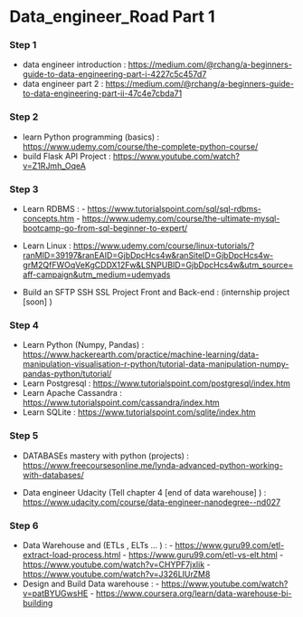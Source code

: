 # Data_engineer_Road Part 1

### Step 1 

* data engineer introduction : https://medium.com/@rchang/a-beginners-guide-to-data-engineering-part-i-4227c5c457d7
* data engineer part 2 : https://medium.com/@rchang/a-beginners-guide-to-data-engineering-part-ii-47c4e7cbda71

### Step 2 

* learn Python programming (basics) : https://www.udemy.com/course/the-complete-python-course/
* build Flask API Project : https://www.youtube.com/watch?v=Z1RJmh_OqeA

### Step 3

* Learn RDBMS : - https://www.tutorialspoint.com/sql/sql-rdbms-concepts.htm
                - https://www.udemy.com/course/the-ultimate-mysql-bootcamp-go-from-sql-beginner-to-expert/
* Learn Linux : https://www.udemy.com/course/linux-tutorials/?ranMID=39197&ranEAID=GjbDpcHcs4w&ranSiteID=GjbDpcHcs4w-grM2QfFWOqVeKgCDDX12Fw&LSNPUBID=GjbDpcHcs4w&utm_source=aff-campaign&utm_medium=udemyads

* Build an SFTP SSH SSL Project Front and Back-end : (internship project [soon] )

### Step 4

* Learn Python (Numpy, Pandas) : https://www.hackerearth.com/practice/machine-learning/data-manipulation-visualisation-r-python/tutorial-data-manipulation-numpy-pandas-python/tutorial/
* Learn Postgresql : https://www.tutorialspoint.com/postgresql/index.htm
* Learn Apache Cassandra : https://www.tutorialspoint.com/cassandra/index.htm
* Learn SQLite : https://www.tutorialspoint.com/sqlite/index.htm

### Step 5 
* DATABASEs mastery with python (projects) : https://www.freecoursesonline.me/lynda-advanced-python-working-with-databases/

* Data engineer Udacity (Tell chapter 4 [end of data warehouse] ) : https://www.udacity.com/course/data-engineer-nanodegree--nd027

### Step 6 

* Data Warehouse and (ETLs , ELTs ... ) : - https://www.guru99.com/etl-extract-load-process.html
                                          - https://www.guru99.com/etl-vs-elt.html
                                          - https://www.youtube.com/watch?v=CHYPF7jxlik
                                          - https://www.youtube.com/watch?v=J326LIUrZM8
* Design and Build Data warehouse : - https://www.youtube.com/watch?v=patBYUGwsHE
                                    - https://www.coursera.org/learn/data-warehouse-bi-building
